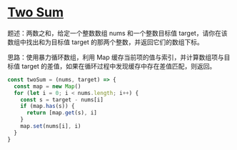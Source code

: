 # [Two Sum](https://leetcode.cn/problems/two-sum/)

题述：两数之和，给定一个整数数组 nums 和一个整数目标值 target，请你在该数组中找出和为目标值 target 的那两个整数，并返回它们的数组下标。

思路：使用暴力循环数组，利用 Map 缓存当前项的值与索引，并计算数组项与目标值 target 的差值，如果在循环过程中发现缓存中存在差值匹配，则返回。

```js
const twoSum = (nums, target) => {
  const map = new Map()
  for (let i = 0; i < nums.length; i++) {
    const s = target - nums[i]
    if (map.has(s)) {
      return [map.get(s), i]
    }
    map.set(nums[i], i)
  }
}
```
